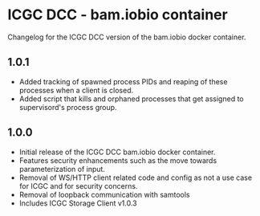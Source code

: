 ICGC DCC - bam.iobio container
===

Changelog for the ICGC DCC version of the bam.iobio docker container. 

1.0.1
--
 - Added tracking of spawned process PIDs and reaping of these processes when a client is closed.
 - Added script that kills and orphaned processes that get assigned to supervisord's process group.

1.0.0
--
 - Initial release of the ICGC DCC bam.iobio docker container.
 - Features security enhancements such as the move towards parameterization of input. 
 - Removal of WS/HTTP client related code and config as not a use case for ICGC and for security concerns.
 - Removal of loopback communication with samtools
 - Includes ICGC Storage Client v1.0.3
